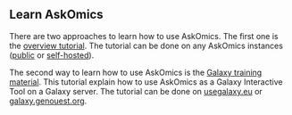 <!--
.. title: Learn
.. slug: learn
.. date: 2020-09-14 16:06:05 UTC+02:00
.. tags: 
.. category: 
.. link: 
.. description: 
.. type: text
.. hidetitle: true
-->

## Learn AskOmics

There are two approaches to learn how to use AskOmics. The first one is the [overview tutorial](https://flaskomics.readthedocs.io/en/latest/tutorial/). The tutorial can be done on any AskOmics instances ([public](/use/) or [self-hosted](/deploy/)).



The second way to learn how to use AskOmics is the [Galaxy training material](https://training.galaxyproject.org/training-material/topics/transcriptomics/tutorials/rna-seq-analysis-with-askomics-it/tutorial.html). This tutorial explain how to use AskOmics as a Galaxy Interactive Tool on a Galaxy server. The tutorial can be done on [usegalaxy.eu](https://usegalaxy.eu) or [galaxy.genouest.org](https://galaxy.genouest.org).